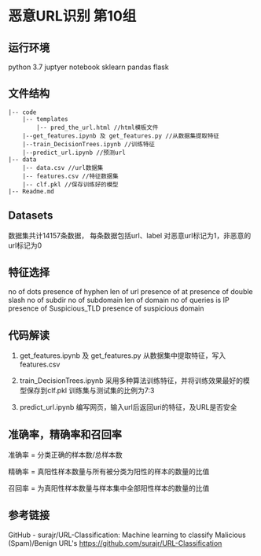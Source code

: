 # 恶意URL识别 第10组

## 运行环境
python 3.7
juptyer notebook
sklearn
pandas
flask


## 文件结构
    |-- code
		|-- templates
			|-- pred_the_url.html //html模板文件
        |--get_features.ipynb 及 get_features.py //从数据集提取特征
        |--train_DecisionTrees.ipynb //训练特征
        |--predict_url.ipynb //预测url
    |-- data
        |-- data.csv //url数据集
        |-- features.csv //特征数据集
        |-- clf.pkl //保存训练好的模型
    |-- Readme.md
	

## Datasets
数据集共计14157条数据，
每条数据包括url、label
对恶意url标记为1，非恶意的url标记为0

## 特征选择
no of dots
presence of hyphen
len of url
presence of at
presence of double slash
no of subdir
no of subdomain
len of domain
no of queries
is IP
presence of Suspicious_TLD
presence of suspicious domain

## 代码解读

1. get_features.ipynb 及 get_features.py
从数据集中提取特征，写入features.csv

2. train_DecisionTrees.ipynb
采用多种算法训练特征，并将训练效果最好的模型保存到clf.pkl
训练集与测试集的比例为7:3

3. predict_url.ipynb
编写网页，输入url后返回uri的特征，及URL是否安全

## 准确率，精确率和召回率

准确率 = 分类正确的样本数/总样本数

精确率 = 真阳性样本数量与所有被分类为阳性的样本的数量的比值

召回率 = 为真阳性样本数量与样本集中全部阳性样本的数量的比值


## 参考链接
GitHub - surajr/URL-Classification: Machine learning to classify Malicious (Spam)/Benign URL's
https://github.com/surajr/URL-Classification

